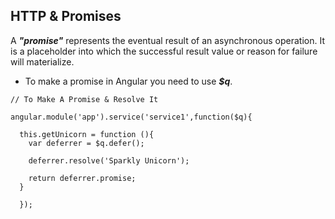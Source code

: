 ## HTTP & Promises

A ***"promise"*** represents the eventual result of an asynchronous operation. It is a placeholder into which the successful result value or reason for failure will materialize.

* To make a promise in Angular you need to use ***$q***.

```
// To Make A Promise & Resolve It

angular.module('app').service('service1',function($q){

  this.getUnicorn = function (){
    var deferrer = $q.defer();

    deferrer.resolve('Sparkly Unicorn');

    return deferrer.promise;
  }

  });
```
